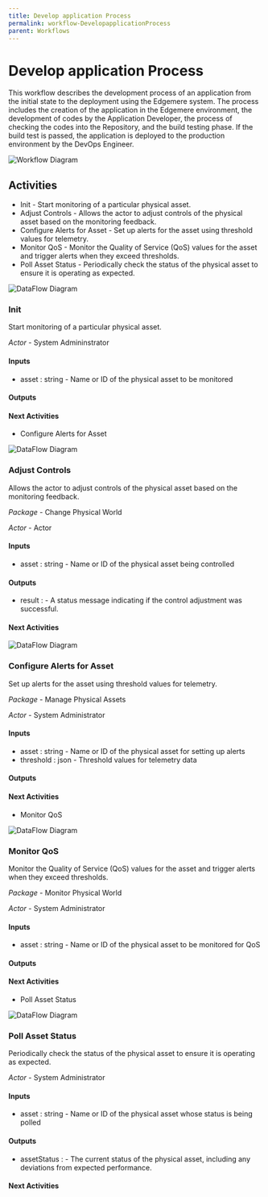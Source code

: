 ```yaml
---
title: Develop application Process
permalink: workflow-DevelopapplicationProcess
parent: Workflows
---
```

# Develop application Process

This workflow describes the development process of an application from the initial state to the deployment using the Edgemere system. The process includes the creation of the application in the Edgemere environment, the development of codes by the Application Developer, the process of checking the codes into the Repository, and the build testing phase. If the build test is passed, the application is deployed to the production environment by the DevOps Engineer.

![Workflow Diagram](./DevelopapplicationProcess.png)

## Activities

* Init - Start monitoring of a particular physical asset.
* Adjust Controls - Allows the actor to adjust controls of the physical asset based on the monitoring feedback.
* Configure Alerts for Asset - Set up alerts for the asset using threshold values for telemetry.
* Monitor QoS - Monitor the Quality of Service (QoS) values for the asset and trigger alerts when they exceed thresholds.
* Poll Asset Status - Periodically check the status of the physical asset to ensure it is operating as expected.




![DataFlow Diagram](./DevelopapplicationProcessData.png)

### Init

Start monitoring of a particular physical asset.



*Actor* - System Admininstrator

#### Inputs

* asset : string - Name or ID of the physical asset to be monitored
#### Outputs


#### Next Activities

* Configure Alerts for Asset 


![DataFlow Diagram](./DevelopapplicationProcessData.png)

### Adjust Controls

Allows the actor to adjust controls of the physical asset based on the monitoring feedback.


*Package* - Change Physical World

*Actor* - Actor

#### Inputs

* asset : string - Name or ID of the physical asset being controlled
#### Outputs

* result :  - A status message indicating if the control adjustment was successful.

#### Next Activities



![DataFlow Diagram](./DevelopapplicationProcessData.png)

### Configure Alerts for Asset

Set up alerts for the asset using threshold values for telemetry.


*Package* - Manage Physical Assets

*Actor* - System Administrator

#### Inputs

* asset : string - Name or ID of the physical asset for setting up alerts
* threshold : json - Threshold values for telemetry data
#### Outputs


#### Next Activities

* Monitor QoS 


![DataFlow Diagram](./DevelopapplicationProcessData.png)

### Monitor QoS

Monitor the Quality of Service (QoS) values for the asset and trigger alerts when they exceed thresholds.


*Package* - Monitor Physical World

*Actor* - System Administrator

#### Inputs

* asset : string - Name or ID of the physical asset to be monitored for QoS
#### Outputs


#### Next Activities

* Poll Asset Status 


![DataFlow Diagram](./DevelopapplicationProcessData.png)

### Poll Asset Status

Periodically check the status of the physical asset to ensure it is operating as expected.



*Actor* - System Administrator

#### Inputs

* asset : string - Name or ID of the physical asset whose status is being polled
#### Outputs

* assetStatus :  - The current status of the physical asset, including any deviations from expected performance.

#### Next Activities

